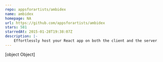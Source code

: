 ```yaml
---
repo: appsforartists/ambidex
name: ambidex
homepage: NA
url: https://github.com/appsforartists/ambidex
stars: 581
starredAt: 2015-01-28T19:38:07Z
description: |-
    Effortlessly host your React app on both the client and the server.  Some call it isomorphic JavaScript - we call it Ambidex.
---
```


[object Object]
